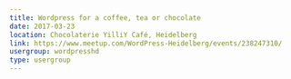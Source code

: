 ```yaml
---
title: Wordpress for a coffee, tea or chocolate
date: 2017-03-23
location: Chocolaterie YilliY Café, Heidelberg
link: https://www.meetup.com/WordPress-Heidelberg/events/238247310/
usergroup: wordpresshd
type: usergroup
---
```

